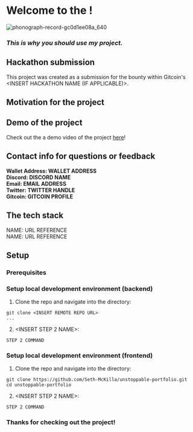 <!-- REPLACE LINK WITH LIVE PROJECT SITE (IF APPLICABLE) -->
# Welcome to the [<INSERT PROJECT NAME>](https://unstoppable-portfolio.vercel.app/)!

<!-- REPLACE IMAGE WITH PROJECT SCREENSHOT -->
![phonograph-record-gc0d1ee08a_640](https://user-images.githubusercontent.com/63591760/146698943-9976f388-2fc7-4964-a358-edd6832774f4.jpg)

<!-- REPLACE WITH A SIMPLE TAGLINE FOR THE PROJECT -->
### *This is why you should use my project.*

<!-- INSERT BOUNTY NAME AND LINK TO BOUNTY -->
## Hackathon submission
This project was created as a submission for the [<INSERT BOUNTY NAME>](https://gitcoin.co/) bounty within Gitcoin's <INSERT HACKATHON NAME (IF APPLICABLE)>.

## Motivation for the project
<!-- INSERT SMALL PITCH OF PROBLEM YOU'RE SOLVING, VALUE PROPOSITION, ETC. REFER TO https://www.canva.com/design/DAEhUeYe_fo/view FOR IDEAS -->

<!-- REPLACE URL WITH LINK TO YOUTUBE VIDEO OR SHARE DRIVE -->
## Demo of the project
Check out the a demo video of the project [here](https://www.youtube.com/)!

## Contact info for questions or feedback
**Wallet Address: WALLET ADDRESS**
<br>
**Discord: DISCORD NAME**
<br>
**Email: EMAIL ADDRESS**
<br>
**Twitter: TWITTER HANDLE**
<br>
**Gitcoin: GITCOIN PROFILE**

<!-- COPY AND PASTE TECH STACK AS NEEDED -->
## The tech stack
NAME: URL REFERENCE
<br>
NAME: URL REFERENCE
<br>

## Setup
### Prerequisites
<!-- LIST PREREQUISITES NEEDED TO SETUP THE PROJECT (SOFTWARE LIKE NODEJS, ACCOUNT WITH 3RD PARTY PROVIDER, ETC.) -->

### Setup local development environment (backend)
1. Clone the repo and navigate into the directory:
```
git clone <INSERT REMOTE REPO URL>
...
```

2. <INSERT STEP 2 NAME>:
```
STEP 2 COMMAND
```
<!-- ADD AS MANY STEPS AS NEEDED -->

### Setup local development environment (frontend)
1. Clone the repo and navigate into the directory:
```
git clone https://github.com/Seth-McKilla/unstoppable-portfolio.git
cd unstoppable-portfolio
```

2. <INSERT STEP 2 NAME>:
```
STEP 2 COMMAND
```
<!-- ADD AS MANY STEPS AS NEEDED -->

### Thanks for checking out the project!
